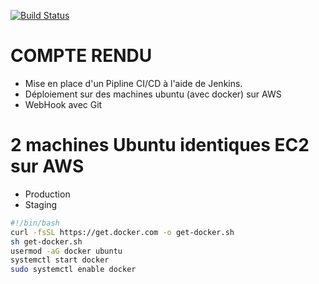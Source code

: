 [![Build Status](http://54.144.136.33:8080/buildStatus/icon?job=cicd-jenkins-static-website)](http://54.144.136.33:8080/job/cicd-jenkins-static-website/)
# COMPTE RENDU
* Mise en place d'un Pipline CI/CD à l'aide de Jenkins.
* Déploiement sur des machines ubuntu (avec docker) sur AWS
* WebHook avec Git

# 2 machines Ubuntu identiques EC2 sur AWS
* Production
* Staging
```bash
#!/bin/bash
curl -fsSL https://get.docker.com -o get-docker.sh
sh get-docker.sh
usermod -aG docker ubuntu
systemctl start docker
sudo systemctl enable docker 
```


